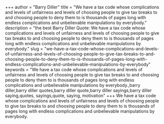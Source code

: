 +++
author = "Barry Diller"
title = "We have a tax code whose complications and levels of unfairness and levels of choosing people to give tax breaks to and choosing people to deny them to is thousands of pages long with endless complications and unbelievable manipulations by everybody."
description = "the best Barry Diller Quote: We have a tax code whose complications and levels of unfairness and levels of choosing people to give tax breaks to and choosing people to deny them to is thousands of pages long with endless complications and unbelievable manipulations by everybody."
slug = "we-have-a-tax-code-whose-complications-and-levels-of-unfairness-and-levels-of-choosing-people-to-give-tax-breaks-to-and-choosing-people-to-deny-them-to-is-thousands-of-pages-long-with-endless-complications-and-unbelievable-manipulations-by-everybody"
keywords = "We have a tax code whose complications and levels of unfairness and levels of choosing people to give tax breaks to and choosing people to deny them to is thousands of pages long with endless complications and unbelievable manipulations by everybody.,barry diller,barry diller quotes,barry diller quote,barry diller sayings,barry diller saying,quotes, sayings,quote, saying, motivation"
+++
We have a tax code whose complications and levels of unfairness and levels of choosing people to give tax breaks to and choosing people to deny them to is thousands of pages long with endless complications and unbelievable manipulations by everybody.
